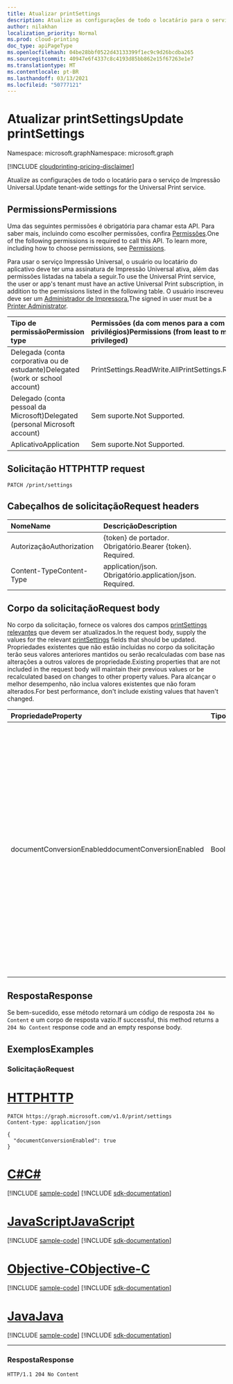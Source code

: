 ```yaml
---
title: Atualizar printSettings
description: Atualize as configurações de todo o locatário para o serviço de Impressão Universal.
author: nilakhan
localization_priority: Normal
ms.prod: cloud-printing
doc_type: apiPageType
ms.openlocfilehash: 04be28bbf0522d43133399f1ec9c9d26bcdba265
ms.sourcegitcommit: 40947e6f4337c8c4193d85bb862e15f67263e1e7
ms.translationtype: MT
ms.contentlocale: pt-BR
ms.lasthandoff: 03/13/2021
ms.locfileid: "50777121"
---
```

# <a name="update-printsettings"></a><span data-ttu-id="f7278-103">Atualizar printSettings</span><span class="sxs-lookup"><span data-stu-id="f7278-103">Update printSettings</span></span>
<span data-ttu-id="f7278-104">Namespace: microsoft.graph</span><span class="sxs-lookup"><span data-stu-id="f7278-104">Namespace: microsoft.graph</span></span>

[!INCLUDE [cloudprinting-pricing-disclaimer](../../includes/cloudprinting-pricing-disclaimer.md)]

<span data-ttu-id="f7278-105">Atualize as configurações de todo o locatário para o serviço de Impressão Universal.</span><span class="sxs-lookup"><span data-stu-id="f7278-105">Update tenant-wide settings for the Universal Print service.</span></span>

## <a name="permissions"></a><span data-ttu-id="f7278-106">Permissions</span><span class="sxs-lookup"><span data-stu-id="f7278-106">Permissions</span></span>
<span data-ttu-id="f7278-p101">Uma das seguintes permissões é obrigatória para chamar esta API. Para saber mais, incluindo como escolher permissões, confira [Permissões](/graph/permissions-reference).</span><span class="sxs-lookup"><span data-stu-id="f7278-p101">One of the following permissions is required to call this API. To learn more, including how to choose permissions, see [Permissions](/graph/permissions-reference).</span></span>

<span data-ttu-id="f7278-109">Para usar o serviço Impressão Universal, o usuário ou locatário do aplicativo deve ter uma assinatura de Impressão Universal ativa, além das permissões listadas na tabela a seguir.</span><span class="sxs-lookup"><span data-stu-id="f7278-109">To use the Universal Print service, the user or app's tenant must have an active Universal Print subscription, in addition to the permissions listed in the following table.</span></span> <span data-ttu-id="f7278-110">O usuário inscreveu deve ser um [Administrador de Impressora.](/azure/active-directory/users-groups-roles/directory-assign-admin-roles#printer-administrator)</span><span class="sxs-lookup"><span data-stu-id="f7278-110">The signed in user must be a [Printer Administrator](/azure/active-directory/users-groups-roles/directory-assign-admin-roles#printer-administrator).</span></span>

|<span data-ttu-id="f7278-111">Tipo de permissão</span><span class="sxs-lookup"><span data-stu-id="f7278-111">Permission type</span></span> | <span data-ttu-id="f7278-112">Permissões (da com menos para a com mais privilégios)</span><span class="sxs-lookup"><span data-stu-id="f7278-112">Permissions (from least to most privileged)</span></span> |
|:---------------|:--------------------------------------------|
|<span data-ttu-id="f7278-113">Delegada (conta corporativa ou de estudante)</span><span class="sxs-lookup"><span data-stu-id="f7278-113">Delegated (work or school account)</span></span>| <span data-ttu-id="f7278-114">PrintSettings.ReadWrite.All</span><span class="sxs-lookup"><span data-stu-id="f7278-114">PrintSettings.ReadWrite.All</span></span> |
|<span data-ttu-id="f7278-115">Delegado (conta pessoal da Microsoft)</span><span class="sxs-lookup"><span data-stu-id="f7278-115">Delegated (personal Microsoft account)</span></span>|<span data-ttu-id="f7278-116">Sem suporte.</span><span class="sxs-lookup"><span data-stu-id="f7278-116">Not Supported.</span></span>|
|<span data-ttu-id="f7278-117">Aplicativo</span><span class="sxs-lookup"><span data-stu-id="f7278-117">Application</span></span>|<span data-ttu-id="f7278-118">Sem suporte.</span><span class="sxs-lookup"><span data-stu-id="f7278-118">Not Supported.</span></span>|

## <a name="http-request"></a><span data-ttu-id="f7278-119">Solicitação HTTP</span><span class="sxs-lookup"><span data-stu-id="f7278-119">HTTP request</span></span>

<!-- {
  "blockType": "ignored"
}
-->
``` http
PATCH /print/settings
```

## <a name="request-headers"></a><span data-ttu-id="f7278-120">Cabeçalhos de solicitação</span><span class="sxs-lookup"><span data-stu-id="f7278-120">Request headers</span></span>
|<span data-ttu-id="f7278-121">Nome</span><span class="sxs-lookup"><span data-stu-id="f7278-121">Name</span></span>|<span data-ttu-id="f7278-122">Descrição</span><span class="sxs-lookup"><span data-stu-id="f7278-122">Description</span></span>|
|:---|:---|
|<span data-ttu-id="f7278-123">Autorização</span><span class="sxs-lookup"><span data-stu-id="f7278-123">Authorization</span></span>|<span data-ttu-id="f7278-p103">{token} de portador. Obrigatório.</span><span class="sxs-lookup"><span data-stu-id="f7278-p103">Bearer {token}. Required.</span></span>|
|<span data-ttu-id="f7278-126">Content-Type</span><span class="sxs-lookup"><span data-stu-id="f7278-126">Content-Type</span></span>|<span data-ttu-id="f7278-p104">application/json. Obrigatório.</span><span class="sxs-lookup"><span data-stu-id="f7278-p104">application/json. Required.</span></span>|

## <a name="request-body"></a><span data-ttu-id="f7278-129">Corpo da solicitação</span><span class="sxs-lookup"><span data-stu-id="f7278-129">Request body</span></span>
<span data-ttu-id="f7278-130">No corpo da solicitação, fornece os valores dos campos [printSettings relevantes](../resources/printsettings.md) que devem ser atualizados.</span><span class="sxs-lookup"><span data-stu-id="f7278-130">In the request body, supply the values for the relevant [printSettings](../resources/printsettings.md) fields that should be updated.</span></span> <span data-ttu-id="f7278-131">Propriedades existentes que não estão incluídas no corpo da solicitação terão seus valores anteriores mantidos ou serão recalculadas com base nas alterações a outros valores de propriedade.</span><span class="sxs-lookup"><span data-stu-id="f7278-131">Existing properties that are not included in the request body will maintain their previous values or be recalculated based on changes to other property values.</span></span> <span data-ttu-id="f7278-132">Para alcançar o melhor desempenho, não inclua valores existentes que não foram alterados.</span><span class="sxs-lookup"><span data-stu-id="f7278-132">For best performance, don't include existing values that haven't changed.</span></span>

| <span data-ttu-id="f7278-133">Propriedade</span><span class="sxs-lookup"><span data-stu-id="f7278-133">Property</span></span>     | <span data-ttu-id="f7278-134">Tipo</span><span class="sxs-lookup"><span data-stu-id="f7278-134">Type</span></span>        | <span data-ttu-id="f7278-135">Descrição</span><span class="sxs-lookup"><span data-stu-id="f7278-135">Description</span></span> |
|:-------------|:------------|:------------|
|<span data-ttu-id="f7278-136">documentConversionEnabled</span><span class="sxs-lookup"><span data-stu-id="f7278-136">documentConversionEnabled</span></span>|<span data-ttu-id="f7278-137">Booliano</span><span class="sxs-lookup"><span data-stu-id="f7278-137">Boolean</span></span>|<span data-ttu-id="f7278-138">Especifica se a conversão de documento está habilitada para o locatário.</span><span class="sxs-lookup"><span data-stu-id="f7278-138">Specifies whether document conversion is enabled for the tenant.</span></span> <span data-ttu-id="f7278-139">Se a conversão de documento estiver habilitada, o serviço de Impressão Universal converterá automaticamente documentos em um formato compatível com a impressora (por exemplo, XPS em PDF) quando necessário.</span><span class="sxs-lookup"><span data-stu-id="f7278-139">If document conversion is enabled, Universal Print service will automatically convert documents into a format compatible with the printer (for example, XPS to PDF) when needed.</span></span>|

## <a name="response"></a><span data-ttu-id="f7278-140">Resposta</span><span class="sxs-lookup"><span data-stu-id="f7278-140">Response</span></span>

<span data-ttu-id="f7278-141">Se bem-sucedido, esse método retornará um código de resposta `204 No Content` e um corpo de resposta vazio.</span><span class="sxs-lookup"><span data-stu-id="f7278-141">If successful, this method returns a `204 No Content` response code and an empty response body.</span></span>

## <a name="examples"></a><span data-ttu-id="f7278-142">Exemplos</span><span class="sxs-lookup"><span data-stu-id="f7278-142">Examples</span></span>

### <a name="request"></a><span data-ttu-id="f7278-143">Solicitação</span><span class="sxs-lookup"><span data-stu-id="f7278-143">Request</span></span>

# <a name="http"></a>[<span data-ttu-id="f7278-144">HTTP</span><span class="sxs-lookup"><span data-stu-id="f7278-144">HTTP</span></span>](#tab/http)
<!-- {
  "blockType": "request",
  "name": "update_printsettings"
}
-->
``` http
PATCH https://graph.microsoft.com/v1.0/print/settings
Content-type: application/json

{
  "documentConversionEnabled": true
}
```
# <a name="c"></a>[<span data-ttu-id="f7278-145">C#</span><span class="sxs-lookup"><span data-stu-id="f7278-145">C#</span></span>](#tab/csharp)
[!INCLUDE [sample-code](../includes/snippets/csharp/update-printsettings-csharp-snippets.md)]
[!INCLUDE [sdk-documentation](../includes/snippets/snippets-sdk-documentation-link.md)]

# <a name="javascript"></a>[<span data-ttu-id="f7278-146">JavaScript</span><span class="sxs-lookup"><span data-stu-id="f7278-146">JavaScript</span></span>](#tab/javascript)
[!INCLUDE [sample-code](../includes/snippets/javascript/update-printsettings-javascript-snippets.md)]
[!INCLUDE [sdk-documentation](../includes/snippets/snippets-sdk-documentation-link.md)]

# <a name="objective-c"></a>[<span data-ttu-id="f7278-147">Objective-C</span><span class="sxs-lookup"><span data-stu-id="f7278-147">Objective-C</span></span>](#tab/objc)
[!INCLUDE [sample-code](../includes/snippets/objc/update-printsettings-objc-snippets.md)]
[!INCLUDE [sdk-documentation](../includes/snippets/snippets-sdk-documentation-link.md)]

# <a name="java"></a>[<span data-ttu-id="f7278-148">Java</span><span class="sxs-lookup"><span data-stu-id="f7278-148">Java</span></span>](#tab/java)
[!INCLUDE [sample-code](../includes/snippets/java/update-printsettings-java-snippets.md)]
[!INCLUDE [sdk-documentation](../includes/snippets/snippets-sdk-documentation-link.md)]

---


### <a name="response"></a><span data-ttu-id="f7278-149">Resposta</span><span class="sxs-lookup"><span data-stu-id="f7278-149">Response</span></span>

<!-- {
  "blockType": "response",
  "truncated": true,
  "@odata.type": "microsoft.graph.printSettings"
}
-->
``` http
HTTP/1.1 204 No Content
```

